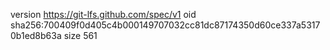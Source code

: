 version https://git-lfs.github.com/spec/v1
oid sha256:700409f0d405c4b000149707032cc81dc87174350d60ce337a53170b1ed8b63a
size 561
